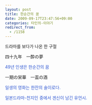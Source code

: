 ```yaml
---
layout: post
title: 한순간의 꿈
date: 2009-09-17T23:47:56+09:00
categories: 타인의-이야기
redirect_from:
  - /1158
---
```




드라마를 보다가 나온 한 구절

> 

四十九年　一酔の夢　

<font color="#3058d2">49년 인생은 한순간의 꿈</font>

一期の栄華　一盃の酒<font color="#3058d2">

일생의 영화는 한잔의 술이로다. </font>

<font color="#3058d2">

</font>

<font color="#3058d2">일본드라마-천지인 중에서 겐신이 남긴 유언시.</font>
